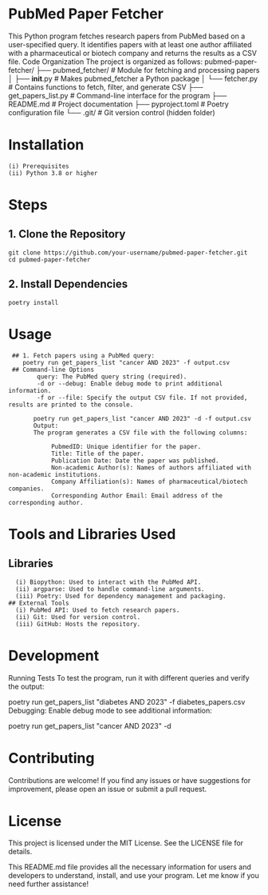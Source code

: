 # PubMed Paper Fetcher
This Python program fetches research papers from PubMed based on a user-specified query. It identifies papers with at least one author affiliated with a pharmaceutical or biotech company and returns the results as a CSV file.
Code Organization
The project is organized as follows:
pubmed-paper-fetcher/
├── pubmed_fetcher/              # Module for fetching and processing papers
│   ├── __init__.py              # Makes pubmed_fetcher a Python package
│   └── fetcher.py               # Contains functions to fetch, filter, and generate CSV
├── get_papers_list.py           # Command-line interface for the program
├── README.md                    # Project documentation
├── pyproject.toml               # Poetry configuration file
└── .git/                        # Git version control (hidden folder)

# Installation
    (i) Prerequisites
    (ii) Python 3.8 or higher


# Steps
   ## 1. Clone the Repository
    git clone https://github.com/your-username/pubmed-paper-fetcher.git
    cd pubmed-paper-fetcher
   ## 2. Install Dependencies
    poetry install

# Usage
     ## 1. Fetch papers using a PubMed query:
        poetry run get_papers_list "cancer AND 2023" -f output.csv
     ## Command-line Options
            query: The PubMed query string (required).
            -d or --debug: Enable debug mode to print additional information.
            -f or --file: Specify the output CSV file. If not provided, results are printed to the console.

           poetry run get_papers_list "cancer AND 2023" -d -f output.csv
           Output:
           The program generates a CSV file with the following columns:

                PubmedID: Unique identifier for the paper.
                Title: Title of the paper.
                Publication Date: Date the paper was published.                
                Non-academic Author(s): Names of authors affiliated with non-academic institutions.                
                Company Affiliation(s): Names of pharmaceutical/biotech companies.
                Corresponding Author Email: Email address of the corresponding author.

# Tools and Libraries Used
   ## Libraries
      (i) Biopython: Used to interact with the PubMed API.
      (ii) argparse: Used to handle command-line arguments.
      (iii) Poetry: Used for dependency management and packaging.
    ## External Tools
      (i) PubMed API: Used to fetch research papers.
      (ii) Git: Used for version control.
      (iii) GitHub: Hosts the repository.

# Development
Running Tests
To test the program, run it with different queries and verify the output:

poetry run get_papers_list "diabetes AND 2023" -f diabetes_papers.csv
Debugging: Enable debug mode to see additional information:

poetry run get_papers_list "cancer AND 2023" -d
# Contributing
Contributions are welcome! If you find any issues or have suggestions for improvement, please open an issue or submit a pull request.

# License
This project is licensed under the MIT License. See the LICENSE file for details.

This README.md file provides all the necessary information for users and developers to understand, install, and use your program. Let me know if you need further assistance!

